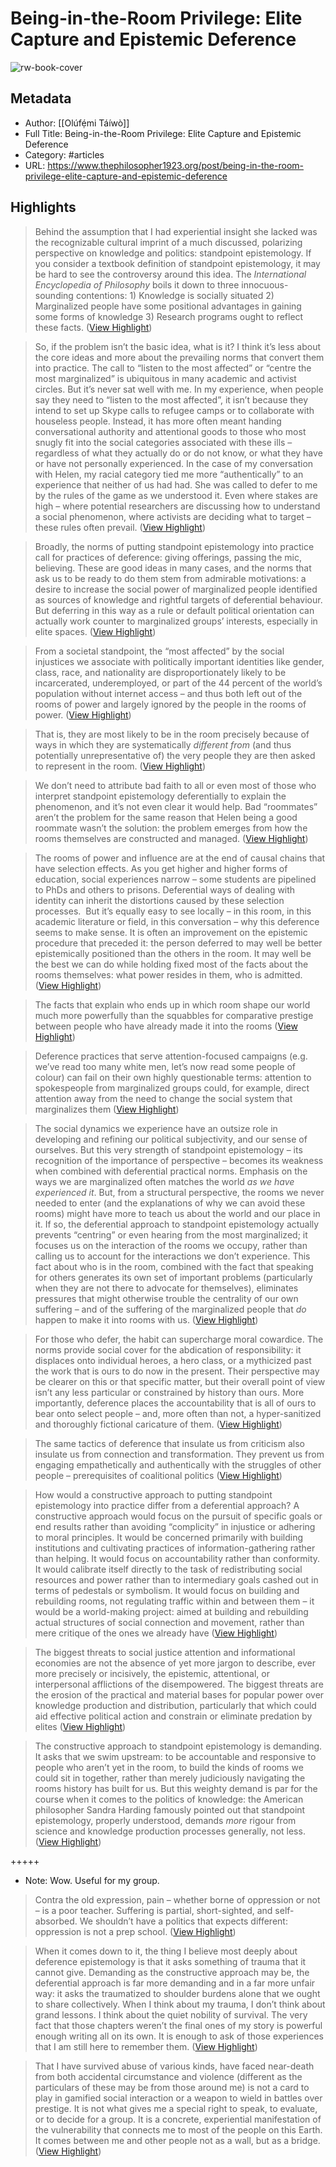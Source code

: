 # Being-in-the-Room Privilege: Elite Capture and Epistemic Deference

![rw-book-cover](https://static.wixstatic.com/media/53a28d_5c2a3356fdda47bdb2dc57f9be8e81f3~mv2.jpg/v1/fit/w_750%2Ch_564%2Cal_c%2Cq_80/file.jpg)

## Metadata
- Author: [[Olúfẹ́mi Táíwò]]
- Full Title: Being-in-the-Room Privilege: Elite Capture and Epistemic Deference
- Category: #articles
- URL: https://www.thephilosopher1923.org/post/being-in-the-room-privilege-elite-capture-and-epistemic-deference

## Highlights

> Behind the assumption that I had experiential insight she lacked was the recognizable cultural imprint of a much discussed, polarizing perspective on knowledge and politics: standpoint epistemology. If you consider a textbook definition of standpoint epistemology, it may be hard to see the controversy around this idea. The *International Encyclopedia of Philosophy* boils it down to three innocuous-sounding contentions: 1) Knowledge is socially situated 2) Marginalized people have some positional advantages in gaining some forms of knowledge 3) Research programs ought to reflect these facts. ([View Highlight](https://read.readwise.io/read/01gyq9jzj4d6hpvzegv769e1q2))


> So, if the problem isn’t the basic idea, what is it? I think it’s less about the core ideas and more about the prevailing norms that convert them into practice. The call to “listen to the most affected” or “centre the most marginalized” is ubiquitous in many academic and activist circles. But it’s never sat well with me. In my experience, when people say they need to “listen to the most affected”, it isn’t because they intend to set up Skype calls to refugee camps or to collaborate with houseless people. Instead, it has more often meant handing conversational authority and attentional goods to those who most snugly fit into the social categories associated with these ills – regardless of what they actually do or do not know, or what they have or have not personally experienced. In the case of my conversation with Helen, my racial category tied me more “authentically” to an experience that neither of us had had. She was called to defer to me by the rules of the game as we understood it. Even where stakes are high – where potential researchers are discussing how to understand a social phenomenon, where activists are deciding what to target – these rules often prevail. ([View Highlight](https://read.readwise.io/read/01gyq9mc3ttenevpqbp9x0z0me))


> Broadly, the norms of putting standpoint epistemology into practice call for practices of deference: giving offerings, passing the mic, believing. These are good ideas in many cases, and the norms that ask us to be ready to do them stem from admirable motivations: a desire to increase the social power of marginalized people identified as sources of knowledge and rightful targets of deferential behaviour. But deferring in this way as a rule or default political orientation can actually work counter to marginalized groups’ interests, especially in elite spaces. ([View Highlight](https://read.readwise.io/read/01gyq9p16yzxz1470g0ze2fjwe))


> From a societal standpoint, the “most affected” by the social injustices we associate with politically important identities like gender, class, race, and nationality are disproportionately likely to be incarcerated, underemployed, or part of the 44 percent of the world’s population without internet access – and thus both left out of the rooms of power and largely ignored by the people in the rooms of power. ([View Highlight](https://read.readwise.io/read/01gyq9pd8v6hfamr56s8y3nh12))


> That is, they are most likely to be in the room precisely because of ways in which they are systematically *different from* (and thus potentially unrepresentative of) the very people they are then asked to represent in the room. ([View Highlight](https://read.readwise.io/read/01gyq9qnyqd74qg4xpnkkk1ma9))


> We don’t need to attribute bad faith to all or even most of those who interpret standpoint epistemology deferentially to explain the phenomenon, and it’s not even clear it would help. Bad “roommates” aren’t the problem for the same reason that Helen being a good roommate wasn’t the solution: the problem emerges from how the rooms themselves are constructed and managed. ([View Highlight](https://read.readwise.io/read/01gyqa78bhxde8z0wgkrqyp9qb))


> The rooms of power and influence are at the end of causal chains that have selection effects. As you get higher and higher forms of education, social experiences narrow – some students are pipelined to PhDs and others to prisons. Deferential ways of dealing with identity can inherit the distortions caused by these selection processes. ​ ​But it’s equally easy to see locally – in this room, in this academic literature or field, in this conversation – why this deference seems to make sense. It is often an improvement on the epistemic procedure that preceded it: the person deferred to may well be better epistemically positioned than the others in the room. It may well be the best we can do while holding fixed most of the facts about the rooms themselves: what power resides in them, who is admitted. ([View Highlight](https://read.readwise.io/read/01gyqaftr7matg1wj7v49nbdvw))


> The facts that explain who ends up in which room shape our world much more powerfully than the squabbles for comparative prestige between people who have already made it into the rooms ([View Highlight](https://read.readwise.io/read/01gyqahtcmmtgjdyamn7waecqe))


> Deference practices that serve attention-focused campaigns (e.g. we’ve read too many white men, let’s now read some people of colour) can fail on their own highly questionable terms: attention to spokespeople from marginalized groups could, for example, direct attention away from the need to change the social system that marginalizes them ([View Highlight](https://read.readwise.io/read/01gyqanr0fw6fppwc1h9r9k3eh))


> The social dynamics we experience have an outsize role in developing and refining our political subjectivity, and our sense of ourselves. But this very strength of standpoint epistemology – its recognition of the importance of perspective – becomes its weakness when combined with deferential practical norms. Emphasis on the ways we are marginalized often matches the world *as we have experienced it*. But, from a structural perspective, the rooms we never needed to enter (and the explanations of why we can avoid these rooms) might have more to teach us about the world and our place in it. If so, the deferential approach to standpoint epistemology actually prevents “centring” or even hearing from the most marginalized; it focuses us on the interaction of the rooms we occupy, rather than calling us to account for the interactions we don’t experience. This fact about who is in the room, combined with the fact that speaking for others generates its own set of important problems (particularly when they are not there to advocate for themselves), eliminates pressures that might otherwise trouble the centrality of our own suffering – and of the suffering of the marginalized people that *do* happen to make it into rooms with us. ([View Highlight](https://read.readwise.io/read/01gyqasba8ffvcz2rf3927p5nd))


> For those who defer, the habit can supercharge moral cowardice. The norms provide social cover for the abdication of responsibility: it displaces onto individual heroes, a hero class, or a mythicized past the work that is ours to do now in the present. Their perspective may be clearer on this or that specific matter, but their overall point of view isn’t any less particular or constrained by history than ours. More importantly, deference places the accountability that is all of ours to bear onto select people – and, more often than not, a hyper-sanitized and thoroughly fictional caricature of them. ([View Highlight](https://read.readwise.io/read/01gyqaxmtkegqx7yngfznkypn5))


> The same tactics of deference that insulate us from criticism also insulate us from connection and transformation. They prevent us from engaging empathetically and authentically with the struggles of other people – prerequisites of coalitional politics ([View Highlight](https://read.readwise.io/read/01gyqb08e7kv3hnb066th0qz8m))


> How would a constructive approach to putting standpoint epistemology into practice differ from a deferential approach? A constructive approach would focus on the pursuit of specific goals or end results rather than avoiding “complicity” in injustice or adhering to moral principles. It would be concerned primarily with building institutions and cultivating practices of information-gathering rather than helping. It would focus on accountability rather than conformity. It would calibrate itself directly to the task of redistributing social resources and power rather than to intermediary goals cashed out in terms of pedestals or symbolism. It would focus on building and rebuilding rooms, not regulating traffic within and between them – it would be a world-making project: aimed at building and rebuilding actual structures of social connection and movement, rather than mere critique of the ones we already have ([View Highlight](https://read.readwise.io/read/01gyqb21hmdn8aecszy465kj07))


> The biggest threats to social justice attention and informational economies are not the absence of yet more jargon to describe, ever more precisely or incisively, the epistemic, attentional, or interpersonal afflictions of the disempowered. The biggest threats are the erosion of the practical and material bases for popular power over knowledge production and distribution, particularly that which could aid effective political action and constrain or eliminate predation by elites ([View Highlight](https://read.readwise.io/read/01gyqb8g46289wd7h4c2czac44))


> The constructive approach to standpoint epistemology is demanding. It asks that we swim upstream: to be accountable and responsive to people who aren’t yet in the room, to build the kinds of rooms we could sit in together, rather than merely judiciously navigating the rooms history has built for us. But this weighty demand is par for the course when it comes to the politics of knowledge: the American philosopher Sandra Harding famously pointed out that standpoint epistemology, properly understood, demands *more* rigour from science and knowledge production processes generally, not less. ([View Highlight](https://read.readwise.io/read/01gyqba68fgwzq1dmrpcs2t6jr))


+++++ 
- Note: Wow. Useful for my group.


> Contra the old expression, pain – whether borne of oppression or not – is a poor teacher. Suffering is partial, short-sighted, and self-absorbed. We shouldn’t have a politics that expects different: oppression is not a prep school. ([View Highlight](https://read.readwise.io/read/01gyqbsm1s7m5q88wdpxpytar5))


> When it comes down to it, the thing I believe most deeply about deference epistemology is that it asks something of trauma that it cannot give. Demanding as the constructive approach may be, the deferential approach is far more demanding and in a far more unfair way: it asks the traumatized to shoulder burdens alone that we ought to share collectively. When I think about my trauma, I don’t think about grand lessons. I think about the quiet nobility of survival. The very fact that those chapters weren’t the final ones of my story is powerful enough writing all on its own. It is enough to ask of those experiences that I am still here to remember them. ([View Highlight](https://read.readwise.io/read/01gyqbtddzedjvgvdqyysr9g3a))


> That I have survived abuse of various kinds, have faced near-death from both accidental circumstance and violence (different as the particulars of these may be from those around me) is not a card to play in gamified social interaction or a weapon to wield in battles over prestige. It is not what gives me a special right to speak, to evaluate, or to decide for a group. It is a concrete, experiential manifestation of the vulnerability that connects me to most of the people on this Earth. It comes between me and other people not as a wall, but as a bridge. ([View Highlight](https://read.readwise.io/read/01gyqbw4zhrwr81nqp5p2pdkby))

